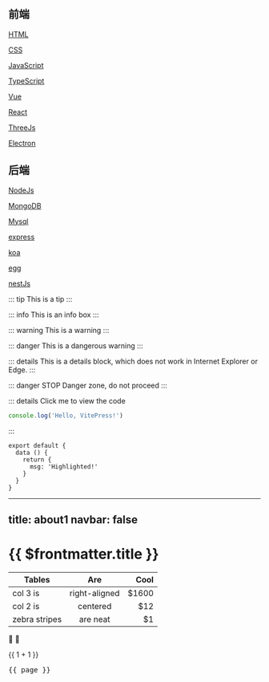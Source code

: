 ## 前端

[HTML](../service/NodeJs/index.md)

[CSS](../service/NodeJs/index.md)

[JavaScript](../client/javaScript/index.md)

[TypeScript](../client/TypeScript/index.md)

[Vue](../service/NodeJs/index.md)

[React](../service/NodeJs/index.md)

[ThreeJs](../service/NodeJs/index.md)

[Electron](../client/Electron/index.md)

## 后端

[NodeJs](../service/NodeJs/index.md)

[MongoDB](../service/Mongodb/index.md)

[Mysql](../service/NodeJs/index.md)

[express](../service/NodeJs/index.md)

[koa](../service/koa/index.md)

[egg](../service/NodeJs/index.md)

[nestJs](../service/NodeJs/index.md)





::: tip
This is a tip
:::

::: info
This is an info box
:::

::: warning
This is a warning
:::

::: danger
This is a dangerous warning
:::

::: details
This is a details block, which does not work in Internet Explorer or Edge.
:::


::: danger STOP
Danger zone, do not proceed
:::

::: details Click me to view the code
```js
console.log('Hello, VitePress!')
```
:::


```js{4}
export default {
  data () {
    return {
      msg: 'Highlighted!'
    }
  }
}
```

---
title: about1
navbar: false
---


# {{ $frontmatter.title }}


| Tables        | Are           | Cool  |
| ------------- |:-------------:| -----:|
| col 3 is      | right-aligned | $1600 |
| col 2 is      | centered      |   $12 |
| zebra stripes | are neat      |    $1 |

:tada: :100:

{{ 1 + 1 }}

<script setup>
import { useData } from 'vitepress'
const { page } = useData()
</script>

<pre>{{ page }}</pre>